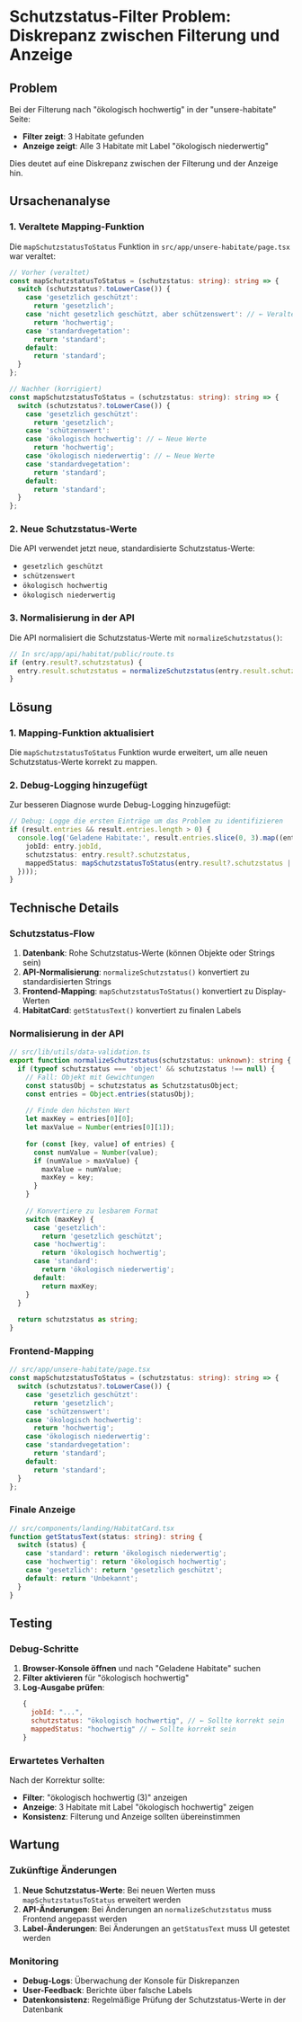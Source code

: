 # Schutzstatus-Filter Problem: Diskrepanz zwischen Filterung und Anzeige

## Problem

Bei der Filterung nach "ökologisch hochwertig" in der "unsere-habitate" Seite:
- **Filter zeigt**: 3 Habitate gefunden
- **Anzeige zeigt**: Alle 3 Habitate mit Label "ökologisch niederwertig"

Dies deutet auf eine Diskrepanz zwischen der Filterung und der Anzeige hin.

## Ursachenanalyse

### 1. Veraltete Mapping-Funktion

Die `mapSchutzstatusToStatus` Funktion in `src/app/unsere-habitate/page.tsx` war veraltet:

```typescript
// Vorher (veraltet)
const mapSchutzstatusToStatus = (schutzstatus: string): string => {
  switch (schutzstatus?.toLowerCase()) {
    case 'gesetzlich geschützt':
      return 'gesetzlich';
    case 'nicht gesetzlich geschützt, aber schützenswert': // ← Veraltet
      return 'hochwertig';
    case 'standardvegetation':
      return 'standard';
    default:
      return 'standard';
  }
};

// Nachher (korrigiert)
const mapSchutzstatusToStatus = (schutzstatus: string): string => {
  switch (schutzstatus?.toLowerCase()) {
    case 'gesetzlich geschützt':
      return 'gesetzlich';
    case 'schützenswert':
    case 'ökologisch hochwertig': // ← Neue Werte
      return 'hochwertig';
    case 'ökologisch niederwertig': // ← Neue Werte
    case 'standardvegetation':
      return 'standard';
    default:
      return 'standard';
  }
};
```

### 2. Neue Schutzstatus-Werte

Die API verwendet jetzt neue, standardisierte Schutzstatus-Werte:
- `gesetzlich geschützt`
- `schützenswert`
- `ökologisch hochwertig`
- `ökologisch niederwertig`

### 3. Normalisierung in der API

Die API normalisiert die Schutzstatus-Werte mit `normalizeSchutzstatus()`:

```typescript
// In src/app/api/habitat/public/route.ts
if (entry.result?.schutzstatus) {
  entry.result.schutzstatus = normalizeSchutzstatus(entry.result.schutzstatus);
}
```

## Lösung

### 1. Mapping-Funktion aktualisiert

Die `mapSchutzstatusToStatus` Funktion wurde erweitert, um alle neuen Schutzstatus-Werte korrekt zu mappen.

### 2. Debug-Logging hinzugefügt

Zur besseren Diagnose wurde Debug-Logging hinzugefügt:

```typescript
// Debug: Logge die ersten Einträge um das Problem zu identifizieren
if (result.entries && result.entries.length > 0) {
  console.log('Geladene Habitate:', result.entries.slice(0, 3).map((entry: HabitatEntry) => ({
    jobId: entry.jobId,
    schutzstatus: entry.result?.schutzstatus,
    mappedStatus: mapSchutzstatusToStatus(entry.result?.schutzstatus || '')
  })));
}
```

## Technische Details

### Schutzstatus-Flow

1. **Datenbank**: Rohe Schutzstatus-Werte (können Objekte oder Strings sein)
2. **API-Normalisierung**: `normalizeSchutzstatus()` konvertiert zu standardisierten Strings
3. **Frontend-Mapping**: `mapSchutzstatusToStatus()` konvertiert zu Display-Werten
4. **HabitatCard**: `getStatusText()` konvertiert zu finalen Labels

### Normalisierung in der API

```typescript
// src/lib/utils/data-validation.ts
export function normalizeSchutzstatus(schutzstatus: unknown): string {
  if (typeof schutzstatus === 'object' && schutzstatus !== null) {
    // Fall: Objekt mit Gewichtungen
    const statusObj = schutzstatus as SchutzstatusObject;
    const entries = Object.entries(statusObj);
    
    // Finde den höchsten Wert
    let maxKey = entries[0][0];
    let maxValue = Number(entries[0][1]);
    
    for (const [key, value] of entries) {
      const numValue = Number(value);
      if (numValue > maxValue) {
        maxValue = numValue;
        maxKey = key;
      }
    }
    
    // Konvertiere zu lesbarem Format
    switch (maxKey) {
      case 'gesetzlich':
        return 'gesetzlich geschützt';
      case 'hochwertig':
        return 'ökologisch hochwertig';
      case 'standard':
        return 'ökologisch niederwertig';
      default:
        return maxKey;
    }
  }
  
  return schutzstatus as string;
}
```

### Frontend-Mapping

```typescript
// src/app/unsere-habitate/page.tsx
const mapSchutzstatusToStatus = (schutzstatus: string): string => {
  switch (schutzstatus?.toLowerCase()) {
    case 'gesetzlich geschützt':
      return 'gesetzlich';
    case 'schützenswert':
    case 'ökologisch hochwertig':
      return 'hochwertig';
    case 'ökologisch niederwertig':
    case 'standardvegetation':
      return 'standard';
    default:
      return 'standard';
  }
};
```

### Finale Anzeige

```typescript
// src/components/landing/HabitatCard.tsx
function getStatusText(status: string): string {
  switch (status) {
    case 'standard': return 'ökologisch niederwertig';
    case 'hochwertig': return 'ökologisch hochwertig';
    case 'gesetzlich': return 'gesetzlich geschützt';
    default: return 'Unbekannt';
  }
}
```

## Testing

### Debug-Schritte

1. **Browser-Konsole öffnen** und nach "Geladene Habitate" suchen
2. **Filter aktivieren** für "ökologisch hochwertig"
3. **Log-Ausgabe prüfen**:
   ```javascript
   {
     jobId: "...",
     schutzstatus: "ökologisch hochwertig", // ← Sollte korrekt sein
     mappedStatus: "hochwertig" // ← Sollte korrekt sein
   }
   ```

### Erwartetes Verhalten

Nach der Korrektur sollte:
- **Filter**: "ökologisch hochwertig (3)" anzeigen
- **Anzeige**: 3 Habitate mit Label "ökologisch hochwertig" zeigen
- **Konsistenz**: Filterung und Anzeige sollten übereinstimmen

## Wartung

### Zukünftige Änderungen

1. **Neue Schutzstatus-Werte**: Bei neuen Werten muss `mapSchutzstatusToStatus` erweitert werden
2. **API-Änderungen**: Bei Änderungen an `normalizeSchutzstatus` muss Frontend angepasst werden
3. **Label-Änderungen**: Bei Änderungen an `getStatusText` muss UI getestet werden

### Monitoring

- **Debug-Logs**: Überwachung der Konsole für Diskrepanzen
- **User-Feedback**: Berichte über falsche Labels
- **Datenkonsistenz**: Regelmäßige Prüfung der Schutzstatus-Werte in der Datenbank 